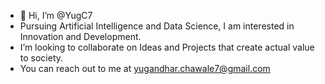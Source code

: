 - 👋 Hi, I’m @YugC7
- Pursuing Artificial Intelligence and Data Science, I am interested in Innovation and Development.
- I’m looking to collaborate on Ideas and Projects that create actual value to society.
- You can reach out to me at yugandhar.chawale7@gmail.com

<!---
YugC7/YugC7 is a ✨ special ✨ repository because its `README.md` (this file) appears on your GitHub profile.
You can click the Preview link to take a look at your changes.
--->
